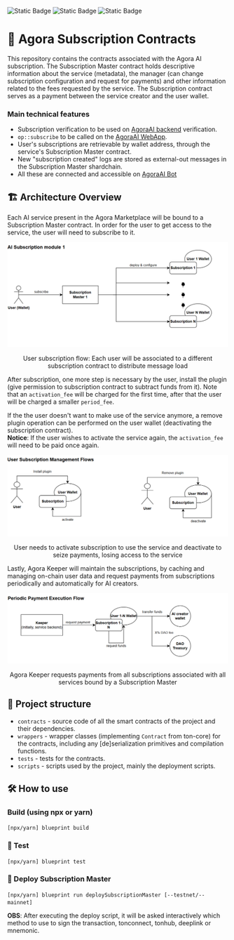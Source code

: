 ![Static Badge](https://img.shields.io/badge/FunC-1) ![Static Badge](https://img.shields.io/badge/typescript-red)  ![Static Badge](https://img.shields.io/badge/ton--core-0.49.0-blue)
<h1>📜 Agora Subscription Contracts</h1>

This repository contains the contracts associated with the Agora AI subscription. The Subscription Master contract holds descriptive information about the service (metadata), the manager (can change subscription configuration and request for payments) and other information related to the fees requested by the service. The Subscription contract serves as a payment between the service creator and the user wallet.

### Main technical features

- Subscription verification to be used on [AgoraAI backend](https://github.com/Hack-a-TONx/agora-ai-modules) verification.
- `op::subscribe` to be called on the [AgoraAI WebApp](https://github.com/Hack-a-TONx/twaps).
- User's subscriptions are retrievable by wallet address, through the service's Subscription Master contract.
- New "subscription created" logs are stored as external-out messages in the Subscription Master shardchain.
- All these are connected and accessible on [AgoraAI Bot](https://github.com/Hack-a-TONx/agora-module-bots)

## 🏗 Architecture Overview
Each AI service present in the Agora Marketplace will be bound to a Subscription Master contract. In order for the user to get access to the service, the user will need to subscribe to it. 

<p align="center">
  <img src="assets/ai_subscription_module.png" alt="AI Subscription Module"/>
</p>
<p align="center">User subscription flow: Each user will be associated to a different subscription contract to distribute message load</p>

After subscription, one more step is necessary by the user, install the plugin (give permission to subscription contract to subtract funds from it). Note that an `activation_fee` will be charged for the first time, after that the user will be charged a smaller `period_fee`.

If the the user doesn't want to make use of the service anymore, a remove plugin operation can be performed on the user wallet (deactivating the subscription contract).  
**Notice**: If the user wishes to activate the service again, the `activation_fee` will need to be paid once again.

<p align="center">
  <img src="assets/user_subscription_management.png" alt="User Subscription Management Flows"/>
</p>
<p align="center">User needs to activate subscription to use the service and deactivate to seize payments, losing access to the service</p>

Lastly, Agora Keeper will maintain the subscriptions, by caching and managing on-chain user data and request payments from subscriptions periodically and automatically for AI creators.

<p align="center">
  <img src="assets/payment_flow.png" alt="Periodic Payment Execution Flow"/>
</p>
<p align="center">Agora Keeper requests payments from all subscriptions associated with all services bound by a Subscription Master</p>

## 📂 Project structure

-   `contracts` - source code of all the smart contracts of the project and their dependencies.
-   `wrappers` - wrapper classes (implementing `Contract` from ton-core) for the contracts, including any [de]serialization primitives and compilation functions.
-   `tests` - tests for the contracts.
-   `scripts` - scripts used by the project, mainly the deployment scripts.

## 🛠 How to use

### Build (using npx or yarn)

`[npx/yarn] blueprint build`

### 🧪 Test

`[npx/yarn] blueprint test`

### 🚀 Deploy Subscription Master

`[npx/yarn] blueprint run deploySubscriptionMaster [--testnet/--mainnet]`

**OBS**: After executing the deploy script, it will be asked interactively which method to use to sign the transaction, tonconnect, tonhub, deeplink or mnemonic.
